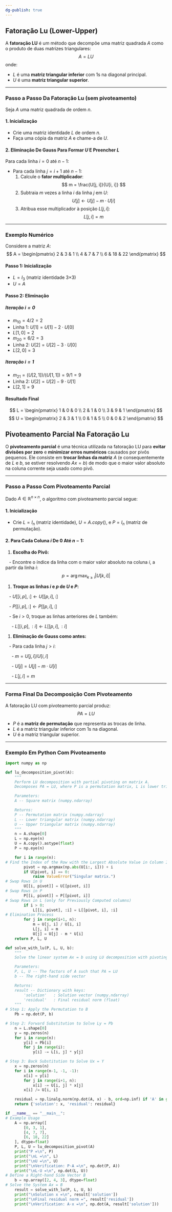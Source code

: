 ```yaml
---
dg-publish: true
---
```


## Fatoração Lu (Lower-Upper)

A **fatoração LU** é um método que decompõe uma matriz quadrada $A$ como o produto de duas matrizes triangulares:
$$
A = LU
$$
onde:

- $L$ é uma **matriz triangular inferior** com 1s na diagonal principal.
- $U$ é uma **matriz triangular superior**.

---

### Passo a Passo Da Fatoração Lu (sem pivoteamento)

Seja $A$ uma matriz quadrada de ordem $n$.

#### **1. Inicialização**

- Crie uma matriz identidade $L$ de ordem $n$.
- Faça uma cópia da matriz $A$ e chame-a de $U$.

#### **2. Eliminação De Gauss Para Formar $U$ E Preencher $L$**

Para cada linha $i = 0$ até $n - 1$:

- Para cada linha $j = i + 1$ até $n - 1$:
  1. Calcule o **fator multiplicador**:
$$
m = \frac{U[j, i]}{U[i, i]}
$$
  1. Subtraia $m$ vezes a linha $i$ da linha $j$ em $U$:
$$
U[j] \leftarrow U[j] - m \cdot U[i]
$$
  1. Atribua esse multiplicador à posição $L[j, i]$:
$$
L[j, i] = m
$$
---

### Exemplo Numérico

Considere a matriz $A$:
$$
A = \begin{pmatrix}
2 & 3 & 1 \\
4 & 7 & 7 \\
6 & 18 & 22
\end{pmatrix}
$$
#### **Passo 1: Inicialização**

- $L = I_3$ (matriz identidade 3×3)
- $U = A$

#### **Passo 2: Eliminação**

##### Iteração $i = 0$

- $m_{10} = 4/2 = 2$
- Linha 1: $U[1] = U[1] - 2 \cdot U[0]$
- $L[1, 0] = 2$
- $m_{20} = 6/2 = 3$
- Linha 2: $U[2] = U[2] - 3 \cdot U[0]$
- $L[2, 0] = 3$

##### Iteração $i = 1$

- $m_{21} = (U[2, 1]) / (U[1, 1]) = 9 / 1 = 9$
- Linha 2: $U[2] = U[2] - 9 \cdot U[1]$
- $L[2, 1] = 9$

#### **Resultado Final**
$$
L = \begin{pmatrix}
1 & 0 & 0 \\
2 & 1 & 0 \\
3 & 9 & 1
\end{pmatrix}
$$$$
U = \begin{pmatrix}
2 & 3 & 1 \\
0 & 1 & 5 \\
0 & 0 & 2
\end{pmatrix}
$$
## Pivoteamento Parcial Na Fatoração Lu

O **pivoteamento parcial** é uma técnica utilizada na fatoração LU para **evitar divisões por zero** e **minimizar erros numéricos** causados por pivôs pequenos. Ele consiste em **trocar linhas da matriz** $A$ (e consequentemente de $L$ e $b$, se estiver resolvendo $Ax = b$) de modo que o maior valor absoluto na coluna corrente seja usado como pivô.

---

### Passo a Passo Com Pivoteamento Parcial

Dado $A \in \mathbb{R}^{n \times n}$, o algoritmo com pivoteamento parcial segue:

#### **1. Inicialização**

- Crie $L = I_n$ (matriz identidade), $U = A.copy()$, e $P = I_n$ (matriz de permutação).

#### **2. Para Cada Coluna $i$ De $0$ Até $n-1$:**

1. **Escolha do Pivô:**

   - Encontre o índice da linha com o maior valor absoluto na coluna $i$, a partir da linha $i$:
$$
p = \arg\max_{k \geq i} |U[k, i]|
$$
1. **Troque as linhas $i$ e $p$ de $U$ e $P$:**

   - $U[[i, p], :] \leftarrow U[[p, i], :]$

   - $P[[i, p], :] \leftarrow P[[p, i], :]$

   - Se $i > 0$, troque as linhas anteriores de $L$ também:

     - $L[[i, p], :i] \leftarrow L[[p, i], :i]$

1. **Eliminação de Gauss como antes:**

   - Para cada linha $j > i$:

     - $m = U[j, i] / U[i, i]$

     - $U[j] = U[j] - m \cdot U[i]$

     - $L[j, i] = m$

---

### Forma Final Da Decomposição Com Pivoteamento

A fatoração LU com pivoteamento parcial produz:
$$
PA = LU
$$
- $P$ é a **matriz de permutação** que representa as trocas de linha.
- $L$ é a matriz triangular inferior com 1s na diagonal.
- $U$ é a matriz triangular superior.

---

### Exemplo Em Python Com Pivoteamento

```python
import numpy as np

def lu_decomposition_pivot(A):
    """
    Perform LU decomposition with partial pivoting on matrix A.
    Decomposes PA = LU, where P is a permutation matrix, L is lower triangular, and U is upper triangular.

    Parameters:
    A -- Square matrix (numpy.ndarray)

    Returns:
    P -- Permutation matrix (numpy.ndarray)
    L -- Lower triangular matrix (numpy.ndarray)
    U -- Upper triangular matrix (numpy.ndarray)
    """
    n = A.shape[0]
    L = np.eye(n)
    U = A.copy().astype(float)
    P = np.eye(n)

    for i in range(n):
# Find the Index of the Row with the Largest Absolute Value in Column I
        pivot = np.argmax(np.abs(U[i:, i])) + i
        if U[pivot, i] == 0:
            raise ValueError("Singular matrix.")
# Swap Rows in U
        U[[i, pivot]] = U[[pivot, i]]
# Swap Rows in P
        P[[i, pivot]] = P[[pivot, i]]
# Swap Rows in L (only for Previously Computed columns)
        if i > 0:
            L[[i, pivot], :i] = L[[pivot, i], :i]
# Elimination Process
        for j in range(i+1, n):
            m = U[j, i] / U[i, i]
            L[j, i] = m
            U[j] = U[j] - m * U[i]
    return P, L, U

def solve_with_lu(P, L, U, b):
    """
    Solve the linear system Ax = b using LU decomposition with pivoting.

    Parameters:
    P, L, U -- The factors of A such that PA = LU
    b -- The right-hand side vector

    Returns:
    result -- Dictionary with keys:
        'solution'   : Solution vector (numpy.ndarray)
        'residual'   : Final residual norm (float)
    """
# Step 1: Apply the Permutation to B
    Pb = np.dot(P, b)

# Step 2: Forward Substitution to Solve Ly = Pb
    n = L.shape[0]
    y = np.zeros(n)
    for i in range(n):
        y[i] = Pb[i]
        for j in range(i):
            y[i] -= L[i, j] * y[j]

# Step 3: Back Substitution to Solve Ux = Y
    x = np.zeros(n)
    for i in range(n-1, -1, -1):
        x[i] = y[i]
        for j in range(i+1, n):
            x[i] -= U[i, j] * x[j]
        x[i] /= U[i, i]

    residual = np.linalg.norm(np.dot(A, x) - b, ord=np.inf) if 'A' in globals() else None
    return {'solution': x, 'residual': residual}

if __name__ == "__main__":
# Example Usage
    A = np.array([
        [0, 3, 1],
        [4, 7, 7],
        [6, 18, 22]
    ], dtype=float)
    P, L, U = lu_decomposition_pivot(A)
    print("P =\n", P)
    print("\nL =\n", L)
    print("\nU =\n", U)
    print("\nVerification: P·A =\n", np.dot(P, A))
    print("\nL·U =\n", np.dot(L, U))
# Define a Right-hand Side Vector B
    b = np.array([2, 4, 3], dtype=float)
# Solve the System Ax = B
    result = solve_with_lu(P, L, U, b)
    print("\nSolution x =\n", result['solution'])
    print("\nFinal residual norm =", result['residual'])
    print("\nVerification: A·x =\n", np.dot(A, result['solution']))
```
